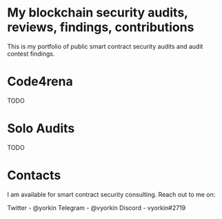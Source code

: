 # My blockchain security audits, reviews, findings, contributions

This is my portfolio of public smart contract security audits and audit contest findings.

# Code4rena

TODO

# Solo Audits

TODO

# Contacts

I am available for smart contract security consulting. Reach out to me on:

Twitter - @yorkin
Telegram - @vyorkin
Discord - vyorkin#2719
